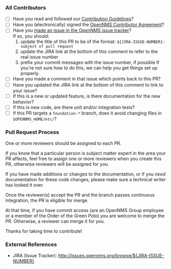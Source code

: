 ### All Contributors

* [ ] Have you read and followed our [Contribution Guidelines](https://github.com/OpenNMS/opennms/blob/develop/CONTRIBUTING.md)?
* [ ] Have you (electronically) signed the [OpenNMS Contributor Agreement](https://cla-assistant.io/OpenNMS/opennms)?
* [ ] Have you [made an issue in the OpenNMS issue tracker](https://issues.opennms.org)?<br>If so, you should:
  1. update the title of this PR to be of the format: `${JIRA-ISSUE-NUMBER}: subject of pull request`
  2. update the JIRA link at the bottom of this comment to refer to the real issue number
  3. prefix your commit messages with the issue number, if possible
  If you're not sure how to do this, we can help you get things set up properly.
* [ ] Have you made a comment in that issue which points back to this PR?
* [ ] Have you updated the JIRA link at the bottom of this comment to link to your issue?
* [ ] If this is a new or updated feature, is there documentation for the new behavior?
* [ ] If this is new code, are there unit and/or integration tests?
* [ ] If this PR targets a `foundation-*` branch, does it avoid changing files in `$OPENNMS_HOME/etc/`?

### Pull Request Process

One or more reviewers should be assigned to each PR.

If you know that a particular person is subject matter expert in the area your PR affects, feel free to assign one or more reviewers when you create this PR, otherwise reviewers will be assigned for you.

If you have made additions or changes to the documentation, or if you _need_ documentation for these code changes, please make sure a technical writer has looked it over.

Once the reviewer(s) accept the PR and the branch passes continuous integration, the PR is eligible for merge.

At that time, if you have commit access (are an OpenNMS Group employee or a member of the Order of the Green Polo) you are welcome to merge the PR.
Otherwise, a reviewer can merge it for you.

Thanks for taking time to contribute!

### External References

* JIRA (Issue Tracker): http://issues.opennms.org/browse/${JIRA-ISSUE-NUMBER}

